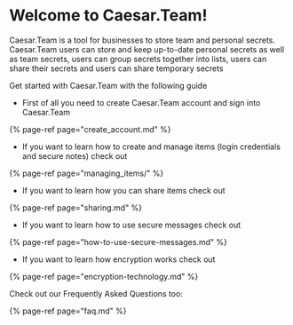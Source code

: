 # Welcome to Caesar.Team!

Caesar.Team is a tool for businesses to store team and personal secrets. Caesar.Team users can store and keep up-to-date personal secrets as well as team secrets, users can group secrets together into lists, users can share their secrets and users can share temporary secrets

Get started with Caesar.Team with the following guide

* First of all you need to create Caesar.Team account and sign into Caesar.Team

{% page-ref page="create\_account.md" %}

* If you want to learn how to create and manage items \(login credentials and secure notes\) check out

{% page-ref page="managing\_items/" %}

* If you want to learn how you can share items check out

{% page-ref page="sharing.md" %}

* If you want to learn how to use secure messages check out

{% page-ref page="how-to-use-secure-messages.md" %}

* If you want to learn how encryption works check out

{% page-ref page="encryption-technology.md" %}





Check out our Frequently Asked Questions too:

{% page-ref page="faq.md" %}







